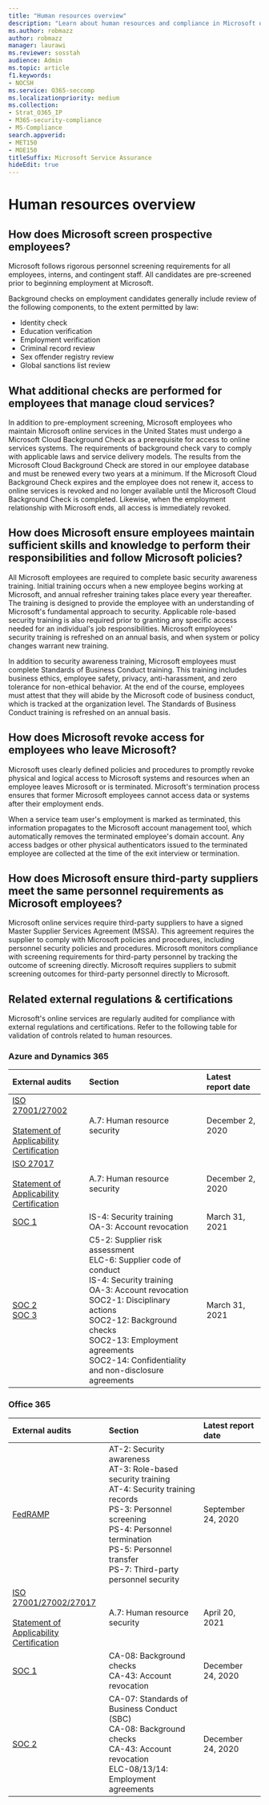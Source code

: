 ```yaml
---
title: "Human resources overview"
description: "Learn about human resources and compliance in Microsoft online services."
ms.author: robmazz
author: robmazz
manager: laurawi
ms.reviewer: sosstah
audience: Admin
ms.topic: article
f1.keywords:
- NOCSH
ms.service: O365-seccomp
ms.localizationpriority: medium
ms.collection:
- Strat_O365_IP
- M365-security-compliance
- MS-Compliance
search.appverid:
- MET150
- MOE150
titleSuffix: Microsoft Service Assurance
hideEdit: true
---
```


# Human resources overview

## How does Microsoft screen prospective employees?

Microsoft follows rigorous personnel screening requirements for all employees, interns, and contingent staff. All candidates are pre-screened prior to beginning employment at Microsoft.

Background checks on employment candidates generally include review of the following components, to the extent permitted by law:

- Identity check
- Education verification
- Employment verification
- Criminal record review
- Sex offender registry review
- Global sanctions list review

## What additional checks are performed for employees that manage cloud services?

In addition to pre-employment screening, Microsoft employees who maintain Microsoft online services in the United States must undergo a Microsoft Cloud Background Check as a prerequisite for access to online services systems. The requirements of background check vary to comply with applicable laws and service delivery models. The results from the Microsoft Cloud Background Check are stored in our employee database and must be renewed every two years at a minimum. If the Microsoft Cloud Background Check expires and the employee does not renew it, access to online services is revoked and no longer available until the Microsoft Cloud Background Check is completed. Likewise, when the employment relationship with Microsoft ends, all access is immediately revoked.

## How does Microsoft ensure employees maintain sufficient skills and knowledge to perform their responsibilities and follow Microsoft policies?

All Microsoft employees are required to complete basic security awareness training. Initial training occurs when a new employee begins working at Microsoft, and annual refresher training takes place every year thereafter. The training is designed to provide the employee with an understanding of Microsoft's fundamental approach to security. Applicable role-based security training is also required prior to granting any specific access needed for an individual's job responsibilities. Microsoft employees' security training is refreshed on an annual basis, and when system or policy changes warrant new training.

In addition to security awareness training, Microsoft employees must complete Standards of Business Conduct training. This training includes business ethics, employee safety, privacy, anti-harassment, and zero tolerance for non-ethical behavior. At the end of the course, employees must attest that they will abide by the Microsoft code of business conduct, which is tracked at the organization level. The Standards of Business Conduct training is refreshed on an annual basis.

## How does Microsoft revoke access for employees who leave Microsoft?

Microsoft uses clearly defined policies and procedures to promptly revoke physical and logical access to Microsoft systems and resources when an employee leaves Microsoft or is terminated. Microsoft's termination process ensures that former Microsoft employees cannot access data or systems after their employment ends.

When a service team user's employment is marked as terminated, this information propagates to the Microsoft account management tool, which automatically removes the terminated employee's domain account. Any access badges or other physical authenticators issued to the terminated employee are collected at the time of the exit interview or termination.

## How does Microsoft ensure third-party suppliers meet the same personnel requirements as Microsoft employees?

Microsoft online services require third-party suppliers to have a signed Master Supplier Services Agreement (MSSA). This agreement requires the supplier to comply with Microsoft policies and procedures, including personnel security policies and procedures. Microsoft monitors compliance with screening requirements for third-party personnel by tracking the outcome of screening directly. Microsoft requires suppliers to submit screening outcomes for third-party personnel directly to Microsoft.

## Related external regulations & certifications

Microsoft's online services are regularly audited for compliance with external regulations and certifications. Refer to the following table for validation of controls related to human resources.

### Azure and Dynamics 365

| **External audits** | **Section** | **Latest report date** |
|:--------------------|:------------|:-----------------------|  
| [ISO 27001/27002](https://servicetrust.microsoft.com/ViewPage/MSComplianceGuideV3?command=Download&downloadType=Document&downloadId=e9116047-f327-430c-a83f-166b7e561ad6&tab=7027ead0-3d6b-11e9-b9e1-290b1eb4cdeb&docTab=7027ead0-3d6b-11e9-b9e1-290b1eb4cdeb_ISO_Reports) <br><br> [Statement of Applicability](https://servicetrust.microsoft.com/ViewPage/MSComplianceGuideV3?command=Download&downloadType=Document&downloadId=00af6c3e-7f3e-4e0d-8b0e-79f45ef2cef1&tab=7027ead0-3d6b-11e9-b9e1-290b1eb4cdeb&docTab=7027ead0-3d6b-11e9-b9e1-290b1eb4cdeb_ISO_Reports) <br> [Certification](https://servicetrust.microsoft.com/ViewPage/MSComplianceGuideV3?command=Download&downloadType=Document&downloadId=d7af5304-3a31-40e6-9abb-e26352305d41&tab=7027ead0-3d6b-11e9-b9e1-290b1eb4cdeb&docTab=7027ead0-3d6b-11e9-b9e1-290b1eb4cdeb_ISO_Reports) | A.7: Human resource security | December 2, 2020 |
| [ISO 27017](https://servicetrust.microsoft.com/ViewPage/MSComplianceGuideV3?command=Download&downloadType=Document&downloadId=e9116047-f327-430c-a83f-166b7e561ad6&tab=7027ead0-3d6b-11e9-b9e1-290b1eb4cdeb&docTab=7027ead0-3d6b-11e9-b9e1-290b1eb4cdeb_ISO_Reports) <br><br> [Statement of Applicability](https://servicetrust.microsoft.com/ViewPage/MSComplianceGuideV3?command=Download&downloadType=Document&downloadId=a3bca0ac-867d-4204-b66b-13665f5f1e8d&tab=7027ead0-3d6b-11e9-b9e1-290b1eb4cdeb&docTab=7027ead0-3d6b-11e9-b9e1-290b1eb4cdeb_ISO_Reports) <br> [Certification](https://servicetrust.microsoft.com/ViewPage/MSComplianceGuideV3?command=Download&downloadType=Document&downloadId=25718a8a-f34d-41e1-a95a-c49246508787&tab=7027ead0-3d6b-11e9-b9e1-290b1eb4cdeb&docTab=7027ead0-3d6b-11e9-b9e1-290b1eb4cdeb_ISO_Reports) | A.7: Human resource security | December 2, 2020 |
| [SOC 1](https://servicetrust.microsoft.com/ViewPage/MSComplianceGuideV3?command=Download&downloadType=Document&downloadId=b8721ebd-af20-42fe-b22f-8332b0a19517&tab=7027ead0-3d6b-11e9-b9e1-290b1eb4cdeb&docTab=7027ead0-3d6b-11e9-b9e1-290b1eb4cdeb_SOC_%2F_SSAE_16_Reports) | IS-4: Security training <br> OA-3: Account revocation | March 31, 2021 |
| [SOC 2](https://servicetrust.microsoft.com/ViewPage/MSComplianceGuideV3?command=Download&downloadType=Document&downloadId=234a0f57-83c1-4afc-a586-a0e7a59592f7&tab=7027ead0-3d6b-11e9-b9e1-290b1eb4cdeb&docTab=7027ead0-3d6b-11e9-b9e1-290b1eb4cdeb_SOC_%2F_SSAE_16_Reports) <br> [SOC 3](https://servicetrust.microsoft.com/ViewPage/MSComplianceGuideV3?command=Download&downloadType=Document&downloadId=75c8cbf6-e456-473c-a05e-34fea888ec2a&tab=7027ead0-3d6b-11e9-b9e1-290b1eb4cdeb&docTab=7027ead0-3d6b-11e9-b9e1-290b1eb4cdeb_SOC_%2F_SSAE_16_Reports) | C5-2: Supplier risk assessment <br> ELC-6: Supplier code of conduct <br> IS-4: Security training <br> OA-3: Account revocation <br> SOC2-1: Disciplinary actions <br> SOC2-12: Background checks <br> SOC2-13: Employment agreements <br> SOC2-14: Confidentiality and non-disclosure agreements | March 31, 2021 |

### Office 365

| **External audits** | **Section** | **Latest report date** |
|:--------------------|:------------|:-----------------------|  
| [FedRAMP](https://compliance.microsoft.com/compliancemanager) | AT-2: Security awareness <br> AT-3: Role-based security training <br> AT-4: Security training records <br> PS-3: Personnel screening <br> PS-4: Personnel termination <br> PS-5: Personnel transfer <br> PS-7: Third-party personnel security | September 24, 2020 |
| [ISO 27001/27002/27017](https://servicetrust.microsoft.com/ViewPage/MSComplianceGuideV3?command=Download&downloadType=Document&downloadId=08ce227f-d1d9-4c4c-b255-4f2e4ec8f941&tab=7027ead0-3d6b-11e9-b9e1-290b1eb4cdeb&docTab=7027ead0-3d6b-11e9-b9e1-290b1eb4cdeb_ISO_Reports) <br><br> [Statement of Applicability](https://servicetrust.microsoft.com/ViewPage/MSComplianceGuideV3?command=Download&downloadType=Document&downloadId=c0df4ce8-c77e-4183-84eb-c8688470d8b1&tab=7027ead0-3d6b-11e9-b9e1-290b1eb4cdeb&docTab=7027ead0-3d6b-11e9-b9e1-290b1eb4cdeb_ISO_Reports) <br> [Certification](https://servicetrust.microsoft.com/ViewPage/MSComplianceGuideV3?command=Download&downloadType=Document&downloadId=1e84a14a-2468-45ac-9412-5e53250d57ec&tab=7027ead0-3d6b-11e9-b9e1-290b1eb4cdeb&docTab=7027ead0-3d6b-11e9-b9e1-290b1eb4cdeb_ISO_Reports) | A.7: Human resource security | April 20, 2021 |
| [SOC 1](https://servicetrust.microsoft.com/ViewPage/MSComplianceGuideV3?command=Download&downloadType=Document&downloadId=90df3f9c-3aaf-4dbf-99d0-ca9f2991721b&tab=7027ead0-3d6b-11e9-b9e1-290b1eb4cdeb&docTab=7027ead0-3d6b-11e9-b9e1-290b1eb4cdeb_SOC_%2F_SSAE_16_Reports) | CA-08: Background checks <br> CA-43: Account revocation | December 24, 2020 |
| [SOC 2](https://servicetrust.microsoft.com/ViewPage/MSComplianceGuideV3?command=Download&downloadType=Document&downloadId=a73c1738-7892-42b7-acd3-87b6371c53f6&tab=7027ead0-3d6b-11e9-b9e1-290b1eb4cdeb&docTab=7027ead0-3d6b-11e9-b9e1-290b1eb4cdeb_SOC_%2F_SSAE_16_Reports) | CA-07: Standards of Business Conduct (SBC) <br> CA-08: Background checks <br> CA-43: Account revocation <br> ELC-08/13/14: Employment agreements | December 24, 2020 |

